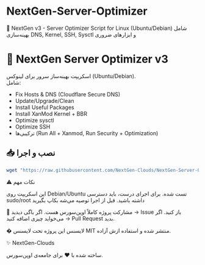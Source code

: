 # NextGen-Server-Optimizer
🚀 NextGen v3 - Server Optimizer Script for Linux (Ubuntu/Debian) شامل بهینه‌سازی DNS, Kernel, SSH, Sysctl و ابزارهای ضروری
# 🚀 NextGen Server Optimizer v3

اسکریپت بهینه‌ساز سرور برای لینوکس (Ubuntu/Debian).  
شامل:
- Fix Hosts & DNS (Cloudflare Secure DNS)
- Update/Upgrade/Clean
- Install Useful Packages
- Install XanMod Kernel + BBR
- Optimize sysctl
- Optimize SSH
- ترکیبی‌ها (Run All + Xanmod, Run Security + Optimization)

## 📥 نصب و اجرا
```bash
wget "https://raw.githubusercontent.com/NextGen-Clouds/NextGen-Server-Optimizer/main/NextGen.sh" -O NextGen.sh && chmod +x NextGen.sh && bash NextGen.sh
```
⚠️ نکات مهم

این اسکریپت روی Debian/Ubuntu تست شده.
برای اجرای درست، باید دسترسی sudo/root داشته باشید.
قبل از اجرا توصیه می‌شه بکاپ بگیرید

🤝 مشارکت
پروژه کاملاً اوپن‌سورس هست.
اگر باگی دیدید → Issue باز کنید.
اگر می‌خواید چیزی اضافه کنید → Pull Request بدید.

� لایسنس
این پروژه تحت لایسنس MIT منتشر شده و استفاده ازش آزاده.

✨ NextGen-Clouds

ساخته شده با ❤️ برای جامعه‌ی اوپن‌سورس.


